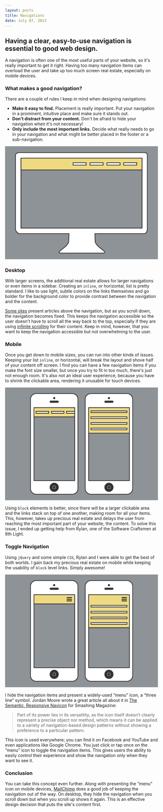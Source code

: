 ```yaml
---
layout: posts
title: Navigations
date: July 07, 2013
---
```

<h2>
Having a clear, easy-to-use navigation is essential to good web design.
</h2>

<p>
A navigation is often one of the most useful parts of your website, so it's really important to get it right. Having too many navigation items can overload the user and take up too much screen real estate, especially on mobile devices.
</p>


<h3>What makes a good navigation?</h3>
<p>
There are a couple of rules I keep in mind when designing navigations:
</p>

<ul>
<li><strong>Make it easy to find.</strong> Placement is really important. Put your navigation in a prominent, intuitive place and make sure it stands out.</li>
<li><strong>Don't distract from your content.</strong> Don't be afraid to hide your navigation when it's not necessary!</li>
<li><strong>Only include the most important links.</strong> Decide what really needs to go in your navigation and what might be better placed in the footer or a sub-navigation.</li>
</ul>

<img src="/images/desktop.png" alt="desktop">

<h3>Desktop</h3>
<p>
With larger screens, the additional real estate allows for larger navigations or even items in a sidebar. Creating an <code>inline</code>, or horizontal, list is pretty standard. I like to use light, subtle colors on the links themselves and go bolder for the background color to provide contrast between the navigation and the content. 
</p>

<p>
<a href="http://www.polygon.com/" target="_blank">Some sites</a> present articles above the navigation, but as you scroll down, the navigation becomes fixed. This keeps the navigation accessible so the user doesn't have to scroll all the way back to the top, especially if they are using <a href="http://uxdesign.smashingmagazine.com/2013/05/03/infinite-scrolling-get-bottom/" target="_blank">infinite scrolling</a> for their content. Keep in mind, however, that you want to keep the navigation accessible but not overwhelming to the user.
</p>

<h3>Mobile</h3>
<p>
Once you get down to mobile sizes, you can run into other kinds of issues. Keeping your list <code>inline</code>, or horizontal, will break the layout and shove half of your content off screen. I find you can have a few navigation items if you make the font size smaller, but once you try to fit in too much, there's just not enough room. It's also not an ideal user experience, because you have to shrink the clickable area, rendering it unusable for touch devices.
</p>

<img src="/images/mobile.png" alt="mobile">

<p>
Using <code>block</code> elements is better, since there will be a larger clickable area and the links stack on top of one another, making room for all your items. This, however, takes up precious real estate and delays the user from reaching the most important part of your website, the content. To solve this issue, I ended up getting help from Rylan, one of the Software Craftsmen at 8th Light.
</p>

<h3>Toggle Navigation</h3>
<p>
Using <code>jQuery</code> and some simple <code>CSS</code>, Rylan and I were able to get the best of both worlds. I gain back my precious real estate on mobile while keeping the usability of <code>block</code> level links. Simply awesome!
</p>

<img src="/images/mobile-toggle.png" alt="mobile-toggle">

<p>
I hide the navigation items and present a widely-used “menu” icon, a “three line” symbol. Jordan Moore wrote a great article all about it in <a href="http://mobile.smashingmagazine.com/2012/10/08/the-semantic-responsive-design-navicon/" target="_blank">The Semantic, Responsive Navicon</a> for Smashing Magazine:
</p>

<blockquote>
<p>Part of its power lies in its versatility, as the icon itself doesn’t clearly represent a precise object nor method, which means it can be applied to a variety of navigation-based design patterns without showing a preference to a particular pattern.</p>
</blockquote>

<p>
This icon is used everywhere; you can find it on Facebook and YouTube and even applications like Google Chrome. You just click or tap once on the “menu” icon to toggle the navigation items. This gives users the ability to easily control their experience and show the navigation only when they want to see it.
</p>

<h3>Conclusion</h3>
<p>
You can take this concept even further. Along with presenting the “menu” icon on mobile devices, <a href="http://mailchimp.com/" target="_blank">MailChimp</a> does a good job of keeping the navigation out of the way. On desktop, they hide the navigation when you scroll down but when you scroll up shows it again. This is an effective design decision that puts the site's content first.
</p>
